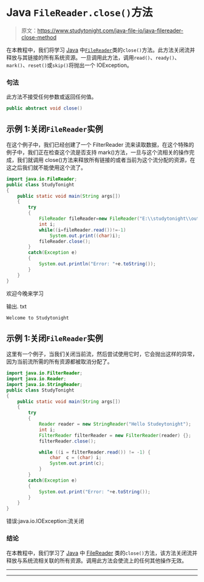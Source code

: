 # Java `FileReader.close()`方法

> 原文：<https://www.studytonight.com/java-file-io/java-filereader-close-method>

在本教程中，我们将学习 [Java](https://www.studytonight.com/java/) 中[`FileReader`](https://www.studytonight.com/java-file-io/java-filereader-class)类的`close()`方法。此方法关闭流并释放与其链接的所有系统资源。一旦调用此方法，调用`read()`、`ready()`、`mark()`、`reset()`或`skip()`将抛出一个 IOException。

### 句法

此方法不接受任何参数或返回任何值。

```java
public abstract void close()
```

## 示例 1:关闭`FileReader`实例

在这个例子中，我们已经创建了一个 FilterReader 流来读取数据，在这个特殊的例子中，我们正在检查这个流是否支持 mark()方法，一旦与这个流相关的操作完成，我们就调用 close()方法来释放所有链接的或者当前为这个流分配的资源，在这之后我们就不能使用这个流了。

```java
import java.io.FileReader;
public class StudyTonight 
{
	public static void main(String args[])
	{
		try
		{   		
			FileReader fileReader=new FileReader("E:\\studytonight\\output.txt");    
			int i;    
			while((i=fileReader.read())!=-1)    
				System.out.print((char)i);    
			fileReader.close();    
		}
		catch(Exception e)
		{
			System.out.println("Error: "+e.toString());
		}
	}
}
```

欢迎今晚来学习

输出. txt

```java
Welcome to Studytonight
```

## 示例 1:关闭`FileReader`实例

这里有一个例子，当我们关闭当前流，然后尝试使用它时，它会抛出这样的异常，因为当前流所需的所有资源都被取消分配了。

```java
import java.io.FilterReader;
import java.io.Reader;
import java.io.StringReader;
public class StudyTonight 
{
	public static void main(String args[])
	{
		try
		{
			Reader reader = new StringReader("Hello Studeytonight"); 
			int i;
			FilterReader filterReader = new FilterReader(reader) {};
			filterReader.close(); 

			while ((i = filterReader.read()) != -1) {
				char  c = (char) i;
				System.out.print(c);
			}
		}
		catch(Exception e)
		{
			System.out.print("Error: "+e.toString());
		}
	} 
}
```

错误:java.io.IOException:流关闭

### 结论

在本教程中，我们学习了 [Java](https://www.studytonight.com/java/) 中 [FileReader](https://www.studytonight.com/java-file-io/java-filereader-class) 类的`close()`方法，该方法关闭流并释放与系统流相关联的所有资源。调用此方法会使流上的任何其他操作无效。

* * *

* * *